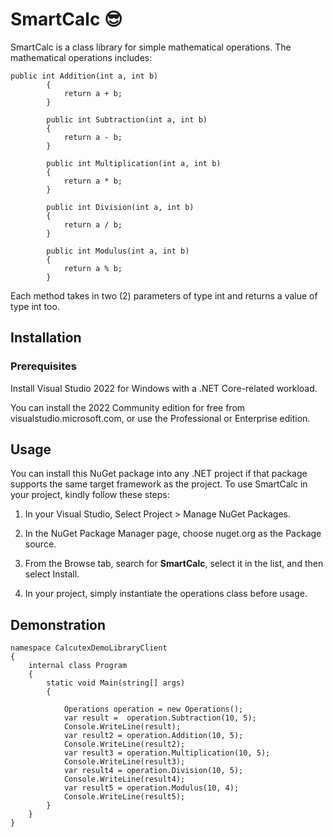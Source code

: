 # SmartCalc 😎

SmartCalc is a class library for simple mathematical operations. The mathematical operations includes:
```
public int Addition(int a, int b)
        {
            return a + b;
        }

        public int Subtraction(int a, int b)
        {
            return a - b;
        }

        public int Multiplication(int a, int b)
        {
            return a * b;
        }

        public int Division(int a, int b)
        {
            return a / b;
        }

        public int Modulus(int a, int b)
        {
            return a % b;
        }
```
Each method takes in two (2) parameters of type int and returns a value of type int too.


## Installation

### Prerequisites

Install Visual Studio 2022 for Windows with a .NET Core-related workload.

You can install the 2022 Community edition for free from visualstudio.microsoft.com, or use the Professional or Enterprise edition.

## Usage
You can install this NuGet package into any .NET project if that package supports the same target framework as the project. To use SmartCalc in your project, kindly follow these steps:

1. In your Visual Studio, Select Project > Manage NuGet Packages.

2. In the NuGet Package Manager page, choose nuget.org as the Package source.

3. From the Browse tab, search for **SmartCalc**, select it in the list, and then select Install.

4. In your project, simply instantiate the operations class before usage.  


## Demonstration 
```
namespace CalcutexDemoLibraryClient
{
    internal class Program
    {
        static void Main(string[] args)
        {

            Operations operation = new Operations();
            var result =  operation.Subtraction(10, 5);
            Console.WriteLine(result);
            var result2 = operation.Addition(10, 5);
            Console.WriteLine(result2);
            var result3 = operation.Multiplication(10, 5);
            Console.WriteLine(result3);
            var result4 = operation.Division(10, 5);
            Console.WriteLine(result4);
            var result5 = operation.Modulus(10, 4);
            Console.WriteLine(result5);
        }
    }
}
```
